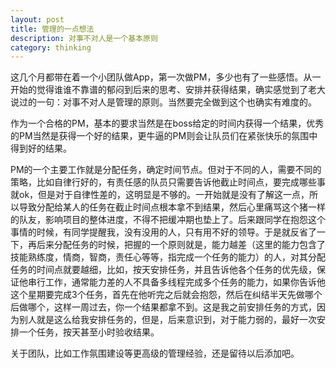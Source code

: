 ```yaml
---
layout: post
title: 管理的一点想法
description: 对事不对人是一个基本原则
category: thinking
---
```


这几个月都带在着一个小团队做App，第一次做PM，多少也有了一些感悟。从一开始的觉得谁谁不靠谱的郁闷到后来的思考、安排并获得结果，确实感觉到了老大说过的一句：对事不对人是管理的原则。当然要完全做到这个也确实有难度的。

作为一个合格的PM，基本的要求当然是在boss给定的时间内获得一个结果，优秀的PM当然是获得一个好的结果，更牛逼的PM则会让队员们在紧张快乐的氛围中得到好的结果。

PM的一个主要工作就是分配任务，确定时间节点。但对于不同的人，需要不同的策略，比如自律行好的，有责任感的队员只需要告诉他截止时间点，要完成哪些事就ok，但是对于自律性差的，这明显是不够的。一开始就是没有了解这一点，所以导致分配给某人的任务在截止时间点根本拿不到结果，然后心里痛骂这个猪一样的队友，影响项目的整体进度，不得不把缓冲期也垫上了。后来跟同学在抱怨这个事情的时候，有同学提醒我，没有没用的人，只有用不好的领导。于是就反省了一下，再后来分配任务的时候，把握的一个原则就是，能力越差（这里的能力包含了技能熟练度，情商，智商，责任心等等，指完成一个任务的能力）的人，对其分配任务的时间点就要越细，比如，按天安排任务，并且告诉他各个任务的优先级，保证他串行工作，通常能力差的人不具备多线程完成多个任务的能力，如果你告诉他这个星期要完成3个任务，首先在他听完之后就会抱怨，然后在纠结半天先做哪个后做哪个，这样一周过去，你一个结果都拿不到。这是我之前安排任务的方式，因为别人就是这么给我安排任务的，但是，后来意识到，对于能力弱的，最好一次安排一个任务，按天甚至小时验收结果。

关于团队，比如工作氛围建设等更高级的管理经验，还是留待以后添加吧。
